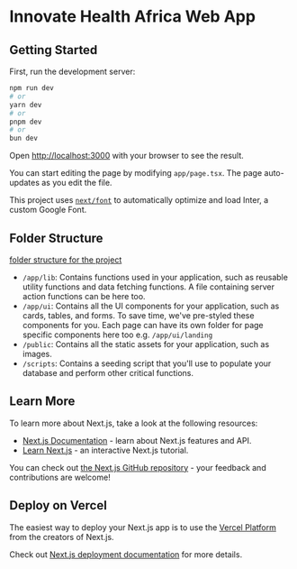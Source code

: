 # Innovate Health Africa Web App

## Getting Started

First, run the development server:

```bash
npm run dev
# or
yarn dev
# or
pnpm dev
# or
bun dev
```

Open [http://localhost:3000](http://localhost:3000) with your browser to see the result.

You can start editing the page by modifying `app/page.tsx`. The page auto-updates as you edit the file.

This project uses [`next/font`](https://nextjs.org/docs/basic-features/font-optimization) to automatically optimize and load Inter, a custom Google Font.

## Folder Structure

[folder structure for the project](https://nextjs.org/_next/image?url=%2Flearn%2Flight%2Flearn-folder-structure.png&w=3840&q=75&dpl=dpl_7Am6V8nToLz8EEokD8P1frn9vUpW)

- `/app/lib`: Contains functions used in your application, such as reusable utility functions and data fetching functions. A file containing server action functions can be here too.
- `/app/ui`: Contains all the UI components for your application, such as cards, tables, and forms. To save time, we've pre-styled these components for you. Each page can have its own folder for page specific components here too e.g. `/app/ui/landing`
- `/public`: Contains all the static assets for your application, such as images.
- `/scripts`: Contains a seeding script that you'll use to populate your database and perform other critical functions.

## Learn More

To learn more about Next.js, take a look at the following resources:

- [Next.js Documentation](https://nextjs.org/docs) - learn about Next.js features and API.
- [Learn Next.js](https://nextjs.org/learn) - an interactive Next.js tutorial.

You can check out [the Next.js GitHub repository](https://github.com/vercel/next.js/) - your feedback and contributions are welcome!

## Deploy on Vercel

The easiest way to deploy your Next.js app is to use the [Vercel Platform](https://vercel.com/new?utm_medium=default-template&filter=next.js&utm_source=create-next-app&utm_campaign=create-next-app-readme) from the creators of Next.js.

Check out [Next.js deployment documentation](https://nextjs.org/docs/deployment) for more details.
